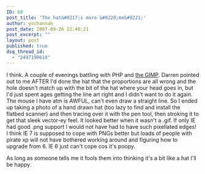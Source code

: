 ```yaml
---
ID: 68
post_title: 'The hat&#8217;s more &#8220;me&#8221;'
author: yochannah
post_date: 2007-09-26 22:40:21
post_excerpt: ""
layout: post
published: true
dsq_thread_id:
  - "2497190610"
---
```

I think. A couple of evenings battling with PHP and <a href="http://www.gimp.org/">the GIMP</a>. Darren pointed out to me AFTER I'd done the hat that the proportions are all wrong and the hole doesn't match up with the bit of the hat where your head goes in, but I'd just spent ages getting the line art right and I didn't want to do it again. The mouse I have atm is AWFUL, can't even draw a straight line. So I ended up taking a photo of a hand drawn hat (too lazy to find and install the flatbed scanner) and then tracing over it with the pen tool, then stroking it to get that sleek vector-ey feel. It looked better when it wasn't a .gif. If only IE had good .png support I would not have had to have such pixellated edges! I think IE 7 is supposed to cope with PNGs better but loads of people with pirate xp will not have bothered working around and figuring how to upgrade from 6. IE 6 just can't cope cos it's poopy.

As long as someone tells me it fools them into thinking it's a bit like a hat I'll be happy.